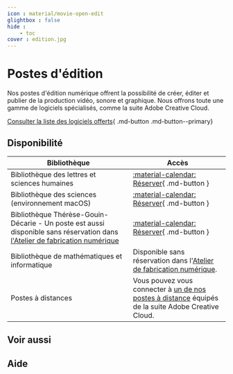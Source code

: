 ```yaml
---
icon : material/movie-open-edit
glightbox : false
hide : 
    - toc
cover : edition.jpg
---
```


# Postes d'édition

Nos postes d'édition numérique offrent la possibilité de créer, éditer et publier de la production vidéo, sonore et graphique. Nous offrons toute une gamme de logiciels spécialisés, comme la suite Adobe Creative Cloud.
 
[Consulter la liste des logiciels offerts](../logiciels/index.md){ .md-button .md-button--primary}

## Disponibilité

| Bibliothèque | Accès |
|------|------|
| Bibliothèque des lettres et sciences humaines | [:material-calendar: Réserver](https://calendrier.bib.umontreal.ca/spaces?lid=2019&gid=5747){ .md-button } |
| Bibliothèque des sciences (environnement macOS) | [:material-calendar: Réserver](https://calendrier.bib.umontreal.ca/space/22893){ .md-button } |
| Bibliothèque Thérèse-Gouin-Décarie - Un poste est aussi disponible sans réservation dans [l'Atelier de fabrication numérique](#) | [:material-calendar: Réserver](https://calendrier.bib.umontreal.ca/spaces?lid=2139&gid=6636){ .md-button } |
| Bibliothèque de mathématiques et informatique | Disponible sans réservation dans l'[Atelier de fabrication numérique](#). |
| Postes à distances | Vous pouvez vous connecter à [un de nos postes à distance](#) équipés de la suite Adobe Creative Cloud. |

## Voir aussi

## Aide
